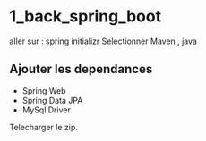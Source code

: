 # 1_back_spring_boot

aller sur : spring initializr
Selectionner Maven , java 

## Ajouter les dependances

- Spring Web
- Spring Data JPA
- MySql Driver

Telecharger le zip. 

